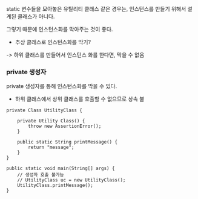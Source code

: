 
static 변수들을 모아놓은 유틸리티 클래스 같은 경우는, 인스턴스를 만들기 위해서 설계된 클래스가 아니다.

그렇기 때문에 인스턴스화를 막아주는 것이 좋다.

* 추상 클래스로 인스턴스화를 막기?

-> 하위 클래스를 만들어서 인스턴스 화를 한다면, 막을 수 없음

### private 생성자

private 생성자를 통해 인스턴스화를 막을 수 있다.

* 하위 클래스에서 상위 클래스를 호출할 수 없으므로 상속 불

```agsl
private Class UtilityClass {
    
    private Utility Class() {
        throw new AssertionError();
    }
    
    public static String printMessage() {
        return "message";
    }
}
```

```
public static void main(String[] args) {    
    // 생성자 호출 불가능
    // UtilityClass uc = new UtilityClass();
    UtilityClass.printMessage();
}
```
